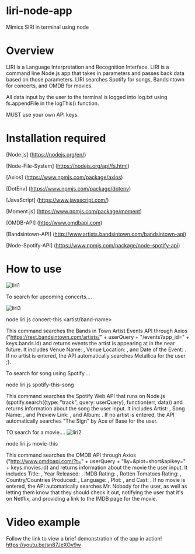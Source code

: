 # liri-node-app
Mimics SIRI in terminal using node









# Overview

LIRI is a Language Interpretation and Recognition Interface. LIRI is a command line Node.js app that takes in parameters and passes back data based on those parameters. LIRI searches Spotify for songs, Bandsintown for concerts, and OMDB for movies.

All data input by the user to the terminal is logged into log.txt using fs.appendFile in the logThis() function.

MUST use your own API keys.


# Installation required

[Node.js]
(https://nodejs.org/en/) 

[Node-File-System] 
(https://nodejs.org/api/fs.html)

[Axios]
(https://www.npmjs.com/package/axios)

[DotEnv] 
(https://www.npmjs.com/package/dotenv)

[JavaScript]
(https://www.javascript.com/)

[Moment.js]
(https://www.npmjs.com/package/moment)

[OMDB-API] 
(http://www.omdbapi.com)

[Bandsintown-API]
(http://www.artists.bandsintown.com/bandsintown-api)

[Node-Spotify-API]
(https://www.npmjs.com/package/node-spotify-api)



# How to use
![liri1](https://user-images.githubusercontent.com/43567870/49641287-8e3bf380-f9c4-11e8-8dd3-5f74dd6a10a4.png)




To search for upcoming concerts....



![liri3](https://user-images.githubusercontent.com/43567870/49641453-07d3e180-f9c5-11e8-8b70-87eb0ca25062.png)





node liri.js concert-this <artist/band-name>

This command searches the Bands in Town Artist Events API through Axios ("https://rest.bandsintown.com/artists/" + userQuery + "/events?app_id=" + keys.bands.id) and returns events the artist is appearing at in the near future. It includes Venue Name: , Venue Location: , and Date of the Event: . If no artist is entered, the API automatically searches Metallica for the user ;).

To search for song using Spotify....

node liri.js spotify-this-song <song-name>

This command searches the Spotify Web API that runs on Node.js (spotify.search({type: "track", query: userQuery}, function(err, data)) and returns information about the song the user input. It includes Artist: , Song Name: , and Preview Link: , and Album: . If no artist is entered, the API automatically searches "The Sign" by Ace of Base for the user.

TO search for a movie....
![liri2](https://user-images.githubusercontent.com/43567870/49641392-dce98d80-f9c4-11e8-81db-af042e2edfa0.png)




node liri.js movie-this <movie-name>

This command searches the OMDB API through Axios ("http://www.omdbapi.com/?t=" + userQuery + "&y=&plot=short&apikey=" + keys.movies.id) and returns information about the movie the user input. It includes Title: , Year Released: , IMDB Rating: , Rotten Tomatoes Rating: , Country/Countries Produced: , Language: , Plot: , and Cast: . If no movie is entered, the API automatically searches Mr. Nobody for the user, as well as letting them know that they should check it out, notifying the user that it's on Netflix, and providing a link to the IMDB page for the movie.

# Video example
Follow the link to view a brief demonstration of the app in action!
https://youtu.be/sn87JeXOv9w





